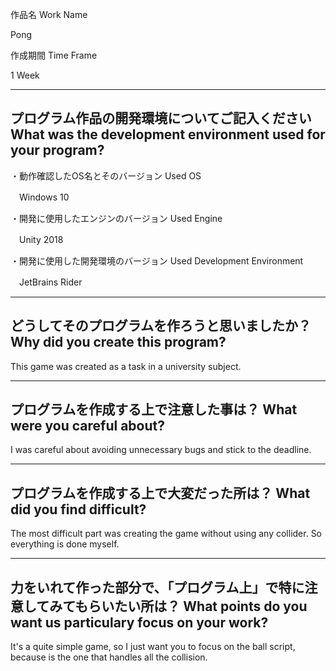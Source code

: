  作品名
 Work Name
 
 Pong
 
 作成期間
 Time Frame
 
 1 Week

-----------------------------------------------------------------------------
 プログラム作品の開発環境についてご記入ください
 What was the development environment used for your program?
-----------------------------------------------------------------------------
・動作確認したOS名とそのバージョン
  Used OS
  
  　Windows 10

・開発に使用したエンジンのバージョン
  Used Engine
  
  　Unity 2018

・開発に使用した開発環境のバージョン
  Used Development Environment
  
  　JetBrains Rider

-----------------------------------------------------------------------------
 どうしてそのプログラムを作ろうと思いましたか？
 Why did you create this program?
-----------------------------------------------------------------------------
This game was created as a task in a university subject.

-----------------------------------------------------------------------------
 プログラムを作成する上で注意した事は？
 What were you careful about?
-----------------------------------------------------------------------------
I was careful about avoiding unnecessary bugs and stick to the deadline.

-----------------------------------------------------------------------------
 プログラムを作成する上で大変だった所は？
 What did you find difficult?
-----------------------------------------------------------------------------
The most difficult part was creating the game without using any collider. So 
everything is done myself.

-----------------------------------------------------------------------------
 力をいれて作った部分で、「プログラム上」で特に注意してみてもらいたい所は？
 What points do you want us particulary focus on your work?
-----------------------------------------------------------------------------
It's a quite simple game, so I just want you to focus on the ball script, 
because is the one that handles all the collision.
